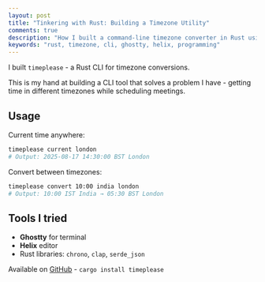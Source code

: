```yaml
---
layout: post
title: "Tinkering with Rust: Building a Timezone Utility"
comments: true
description: "How I built a command-line timezone converter in Rust using Ghostty and Helix editor"
keywords: "rust, timezone, cli, ghostty, helix, programming"
---
```


I built `timeplease` - a Rust CLI for timezone conversions. 

This is my hand at building a CLI tool that solves a problem I have - getting time in different timezones while scheduling meetings.

## Usage

Current time anywhere:
```bash
timeplease current london
# Output: 2025-08-17 14:30:00 BST London
```

Convert between timezones:
```bash
timeplease convert 10:00 india london  
# Output: 10:00 IST India → 05:30 BST London
```

## Tools I tried

- **Ghostty** for terminal 
- **Helix** editor
- Rust libraries: `chrono`, `clap`, `serde_json`

Available on [GitHub](https://github.com/sriram13m/timeplease) - `cargo install timeplease`
